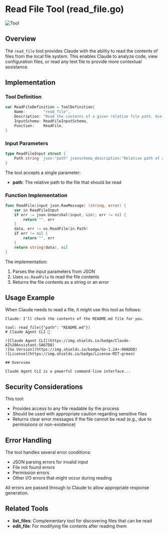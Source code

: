 # Read File Tool (read_file.go)

![Tool](https://img.shields.io/badge/Tool-File%20System-green)

## Overview

The `read_file` tool provides Claude with the ability to read the contents of files from the local file system. This enables Claude to analyze code, view configuration files, or read any text file to provide more contextual assistance.

## Implementation

### Tool Definition

```go
var ReadFileDefinition = ToolDefinition{
    Name:        "read_file",
    Description: "Read the contents of a given relative file path. Use this when you want to see what's inside a file. Do not use this with directory names.",
    InputSchema: ReadFileInputSchema,
    Function:    ReadFile,
}
```

### Input Parameters

```go
type ReadFileInput struct {
    Path string `json:"path" jsonschema_description:"Relative path of a file."`
}
```

The tool accepts a single parameter:
- **path**: The relative path to the file that should be read

### Function Implementation

```go
func ReadFile(input json.RawMessage) (string, error) {
    var in ReadFileInput
    if err := json.Unmarshal(input, &in); err != nil {
        return "", err
    }
    data, err := os.ReadFile(in.Path)
    if err != nil {
        return "", err
    }
    return string(data), nil
}
```

The implementation:
1. Parses the input parameters from JSON
2. Uses `os.ReadFile` to read the file contents
3. Returns the file contents as a string or an error

## Usage Example

When Claude needs to read a file, it might use this tool as follows:

```
Claude: I'll check the contents of the README.md file for you.

tool: read_file({"path": "README.md"})
# Claude Agent CLI 🤖

![Claude Agent CLI](https://img.shields.io/badge/Claude-AI%20Assistant-5A67D8)
![Go Version](https://img.shields.io/badge/Go-1.24+-00ADD8)
![License](https://img.shields.io/badge/License-MIT-green)

## Overview

Claude Agent CLI is a powerful command-line interface...
```

## Security Considerations

This tool:
- Provides access to any file readable by the process
- Should be used with appropriate caution regarding sensitive files
- Returns clear error messages if the file cannot be read (e.g., due to permissions or non-existence)

## Error Handling

The tool handles several error conditions:
- JSON parsing errors for invalid input
- File not found errors
- Permission errors
- Other I/O errors that might occur during reading

All errors are passed through to Claude to allow appropriate response generation.

## Related Tools

- **list_files**: Complementary tool for discovering files that can be read
- **edit_file**: For modifying file contents after reading them